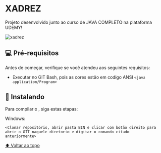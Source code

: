 # XADREZ
Projeto desenvolvido junto ao curso de JAVA COMPLETO na plataforma UDEMY!

<!---Esses são exemplos. Veja https://shields.io para outras pessoas ou para personalizar este conjunto de escudos. Você pode querer incluir dependências, status do projeto e informações de licença aqui--->

<img src="https://user-images.githubusercontent.com/100246090/186799603-c7f79a37-5587-45f3-8d7d-4ed5b295c943.png" alt="xadrez">


## 💻 Pré-requisitos

Antes de começar, verifique se você atendeu aos seguintes requisitos:
<!---Estes são apenas requisitos de exemplo. Adicionar, duplicar ou remover conforme necessário--->
* Executar no GIT Bash, pois as cores estão em codigo ANSI `<java application/Program>`

## 🚀 Instalando <Xadrez>

Para compilar o <Xadrez>, siga estas etapas:

Windows:
```
<Clonar repositório, abrir pasta BIN e clicar com botão direito para abrir o GIT naquele diretorio e digitar o comando citado anteriormente>
```

[⬆ Voltar ao topo](#nome-do-projeto)<br>
